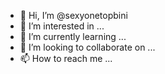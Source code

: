 - 👋 Hi, I’m @sexyonetopbini
- 👀 I’m interested in ...
- 🌱 I’m currently learning ...
- 💞️ I’m looking to collaborate on ...
- 📫 How to reach me ...

<!---
sexyonetopbini/sexyonetopbini is a ✨ special ✨ repository because its `README.md` (this file) appears on your GitHub profile.
You can click the Preview link to take a look at your changes.
--->
